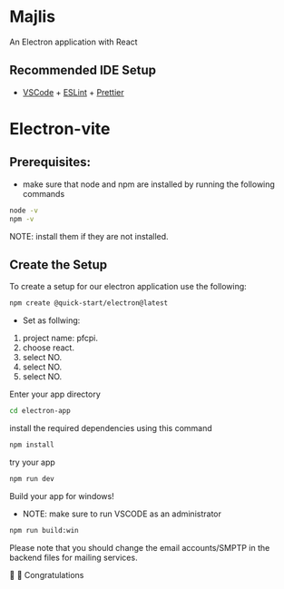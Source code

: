 # Majlis
An Electron application with React

## Recommended IDE Setup

- [VSCode](https://code.visualstudio.com/) + [ESLint](https://marketplace.visualstudio.com/items?itemName=dbaeumer.vscode-eslint) + [Prettier](https://marketplace.visualstudio.com/items?itemName=esbenp.prettier-vscode)

# Electron-vite

## Prerequisites: 
- make sure that node and npm are installed by running the following commands

```Bash
node -v
npm -v
```

NOTE: install them if they are not installed.

## Create the Setup

To create a setup for our electron application use the following:

```Bash
npm create @quick-start/electron@latest
```
- Set as follwing:
1. project name: pfcpi.
2. choose react.
3. select NO.
4. select NO.
5. select NO.

Enter your app directory
```Bash
cd electron-app
```

install the required dependencies using this command
```Bash
npm install
```

try your app
```Bash
npm run dev
```

Build your app for windows!
- NOTE: make sure to run VSCODE as an administrator

```Bash
npm run build:win
```
Please note that you should change the email accounts/SMPTP in the backend files for mailing services.

🎉 :tada: Congratulations
